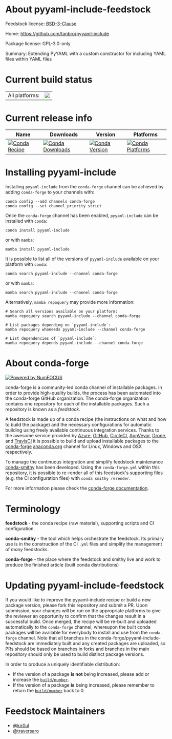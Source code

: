 About pyyaml-include-feedstock
==============================

Feedstock license: [BSD-3-Clause](https://github.com/conda-forge/pyyaml-include-feedstock/blob/main/LICENSE.txt)

Home: https://github.com/tanbro/pyyaml-include

Package license: GPL-3.0-only

Summary: Extending PyYAML with a custom constructor for including YAML files within YAML files

Current build status
====================


<table><tr><td>All platforms:</td>
    <td>
      <a href="https://dev.azure.com/conda-forge/feedstock-builds/_build/latest?definitionId=16611&branchName=main">
        <img src="https://dev.azure.com/conda-forge/feedstock-builds/_apis/build/status/pyyaml-include-feedstock?branchName=main">
      </a>
    </td>
  </tr>
</table>

Current release info
====================

| Name | Downloads | Version | Platforms |
| --- | --- | --- | --- |
| [![Conda Recipe](https://img.shields.io/badge/recipe-pyyaml--include-green.svg)](https://anaconda.org/conda-forge/pyyaml-include) | [![Conda Downloads](https://img.shields.io/conda/dn/conda-forge/pyyaml-include.svg)](https://anaconda.org/conda-forge/pyyaml-include) | [![Conda Version](https://img.shields.io/conda/vn/conda-forge/pyyaml-include.svg)](https://anaconda.org/conda-forge/pyyaml-include) | [![Conda Platforms](https://img.shields.io/conda/pn/conda-forge/pyyaml-include.svg)](https://anaconda.org/conda-forge/pyyaml-include) |

Installing pyyaml-include
=========================

Installing `pyyaml-include` from the `conda-forge` channel can be achieved by adding `conda-forge` to your channels with:

```
conda config --add channels conda-forge
conda config --set channel_priority strict
```

Once the `conda-forge` channel has been enabled, `pyyaml-include` can be installed with `conda`:

```
conda install pyyaml-include
```

or with `mamba`:

```
mamba install pyyaml-include
```

It is possible to list all of the versions of `pyyaml-include` available on your platform with `conda`:

```
conda search pyyaml-include --channel conda-forge
```

or with `mamba`:

```
mamba search pyyaml-include --channel conda-forge
```

Alternatively, `mamba repoquery` may provide more information:

```
# Search all versions available on your platform:
mamba repoquery search pyyaml-include --channel conda-forge

# List packages depending on `pyyaml-include`:
mamba repoquery whoneeds pyyaml-include --channel conda-forge

# List dependencies of `pyyaml-include`:
mamba repoquery depends pyyaml-include --channel conda-forge
```


About conda-forge
=================

[![Powered by
NumFOCUS](https://img.shields.io/badge/powered%20by-NumFOCUS-orange.svg?style=flat&colorA=E1523D&colorB=007D8A)](https://numfocus.org)

conda-forge is a community-led conda channel of installable packages.
In order to provide high-quality builds, the process has been automated into the
conda-forge GitHub organization. The conda-forge organization contains one repository
for each of the installable packages. Such a repository is known as a *feedstock*.

A feedstock is made up of a conda recipe (the instructions on what and how to build
the package) and the necessary configurations for automatic building using freely
available continuous integration services. Thanks to the awesome service provided by
[Azure](https://azure.microsoft.com/en-us/services/devops/), [GitHub](https://github.com/),
[CircleCI](https://circleci.com/), [AppVeyor](https://www.appveyor.com/),
[Drone](https://cloud.drone.io/welcome), and [TravisCI](https://travis-ci.com/)
it is possible to build and upload installable packages to the
[conda-forge](https://anaconda.org/conda-forge) [anaconda.org](https://anaconda.org/)
channel for Linux, Windows and OSX respectively.

To manage the continuous integration and simplify feedstock maintenance
[conda-smithy](https://github.com/conda-forge/conda-smithy) has been developed.
Using the ``conda-forge.yml`` within this repository, it is possible to re-render all of
this feedstock's supporting files (e.g. the CI configuration files) with ``conda smithy rerender``.

For more information please check the [conda-forge documentation](https://conda-forge.org/docs/).

Terminology
===========

**feedstock** - the conda recipe (raw material), supporting scripts and CI configuration.

**conda-smithy** - the tool which helps orchestrate the feedstock.
                   Its primary use is in the construction of the CI ``.yml`` files
                   and simplify the management of *many* feedstocks.

**conda-forge** - the place where the feedstock and smithy live and work to
                  produce the finished article (built conda distributions)


Updating pyyaml-include-feedstock
=================================

If you would like to improve the pyyaml-include recipe or build a new
package version, please fork this repository and submit a PR. Upon submission,
your changes will be run on the appropriate platforms to give the reviewer an
opportunity to confirm that the changes result in a successful build. Once
merged, the recipe will be re-built and uploaded automatically to the
`conda-forge` channel, whereupon the built conda packages will be available for
everybody to install and use from the `conda-forge` channel.
Note that all branches in the conda-forge/pyyaml-include-feedstock are
immediately built and any created packages are uploaded, so PRs should be based
on branches in forks and branches in the main repository should only be used to
build distinct package versions.

In order to produce a uniquely identifiable distribution:
 * If the version of a package **is not** being increased, please add or increase
   the [``build/number``](https://docs.conda.io/projects/conda-build/en/latest/resources/define-metadata.html#build-number-and-string).
 * If the version of a package **is** being increased, please remember to return
   the [``build/number``](https://docs.conda.io/projects/conda-build/en/latest/resources/define-metadata.html#build-number-and-string)
   back to 0.

Feedstock Maintainers
=====================

* [@kir0ul](https://github.com/kir0ul/)
* [@traversaro](https://github.com/traversaro/)

